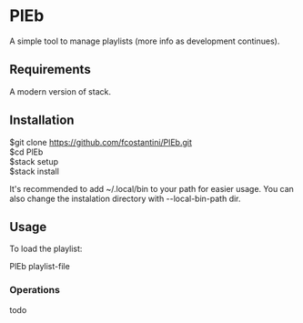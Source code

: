 # PlEb  
A simple tool to manage playlists (more info as development continues).  

## Requirements  

A modern version of stack.  

## Installation  

  $git clone https://github.com/fcostantini/PlEb.git  
  $cd PlEb  
  $stack setup  
  $stack install  

It's recommended to add ~/.local/bin to your path for easier usage. You can also change the instalation directory with --local-bin-path dir.  

## Usage  

To load the playlist:  

  PlEb playlist-file  

### Operations  

todo  
